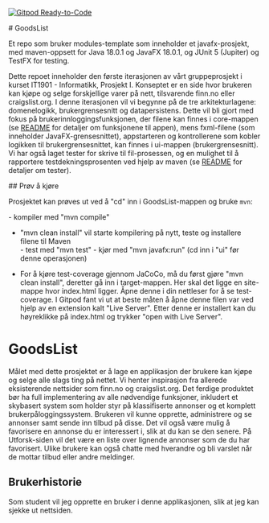 [![Gitpod Ready-to-Code](https://img.shields.io/badge/Gitpod-Ready--to--Code-blue?logo=gitpod)](https://gitpod.stud.ntnu.no/#https://gitlab.stud.idi.ntnu.no/it1901/groups-2022/gr2226/gr2226)

# GoodsList

Et repo som bruker modules-template som inneholder et javafx-prosjekt, med maven-oppsett for Java 18.0.1 og JavaFX 18.0.1, og JUnit 5 (Jupiter) og TestFX for testing.

Dette repoet inneholder den første iterasjonen av vårt gruppeprosjekt i kurset IT1901 - Informatikk, Prosjekt I. Konseptet er en side hvor brukeren kan kjøpe og selge forskjellige varer på nett, tilsvarende finn.no eller craigslist.org. I denne iterasjonen vil vi begynne på de tre arkitekturlagene: domenelogikk, brukergrensesnitt og datapersistens. Dette vil bli gjort med fokus på brukerinnloggingsfunksjonen, der filene kan finnes i core-mappen (se [README](GoodsList/core/src/main/java/core/README.md) for detaljer om funksjonene til appen), mens fxml-filene (som inneholder JavaFX-grensesnittet), appstarteren og kontrollerene som kobler logikken til brukergrensesnittet, kan finnes i ui-mappen (brukergrensesnitt). Vi har også laget tester for skrive til fil-prosessen, og en mulighet til å rapportere testdekningsprosenten ved hjelp av maven (se [README](GoodsList/ui/src/test/java/ui/README.md) for detaljer om tester).

## Prøv å kjøre

Prosjektet kan prøves ut ved å "cd" inn i GoodsList-mappen og bruke `mvn`:

- kompiler med "mvn compile"
- "mvn clean install" vil starte kompilering på nytt, teste og installere filene til Maven  
- test med "mvn test"
- kjør med "mvn javafx:run" (cd inn i "ui" før denne operasjonen)

- For å kjøre test-coverage gjennom JaCoCo, må du først gjøre "mvn clean install", deretter gå inn i target-mappen. Her skal det ligge en site-mappe hvor index.html ligger. Åpne denne i din nettleser for å se test-coverage. I Gitpod fant vi ut at beste måten å åpne denne filen var ved hjelp av en extension kalt "Live Server". Etter denne er installert kan du høyreklikke på index.html og trykker "open with Live Server". 

# GoodsList

Målet med dette prosjektet er å lage en applikasjon der brukere kan kjøpe og selge alle slags ting på nettet. Vi henter inspirasjon fra allerede eksisterende nettsider som finn.no og craigslist.org. Det ferdige produktet bør ha full implementering av alle nødvendige funksjoner, inkludert et skybasert system som holder styr på klassifiserte annonser og et komplett brukerpåloggingssystem. Brukeren vil kunne opprette, administrere og se annonser samt sende inn tilbud på disse. Det vil også være mulig å favorisere en annonse du er interessert i, slik at du kan se den senere. På Utforsk-siden vil det være en liste over lignende annonser som de du har favorisert. Ulike brukere kan også chatte med hverandre og bli varslet når de mottar tilbud eller andre meldinger.

## Brukerhistorie
Som student vil jeg opprette en bruker i denne applikasjonen, slik at jeg kan sjekke ut nettsiden.

